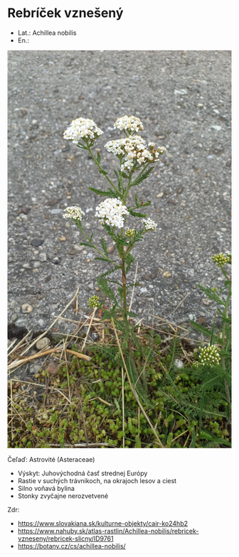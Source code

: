 # Rebríček vznešený
- Lat.: Achillea nobilis
- En.: 

![Rebríček vznešený](./nobble_yarrow.jpg "Rebríček vznešený")

Čeľaď: Astrovité (Asteraceae)

- Výskyt: Juhovýchodná časť strednej Európy
- Rastie v suchých trávnikoch, na okrajoch lesov a ciest
- Silno voňavá bylina
- Stonky zvyčajne nerozvetvené

Zdr:
- https://www.slovakiana.sk/kulturne-objekty/cair-ko24hb2
- https://www.nahuby.sk/atlas-rastlin/Achillea-nobilis/rebricek-vzneseny/rebricek-slicny/ID9761
- https://botany.cz/cs/achillea-nobilis/